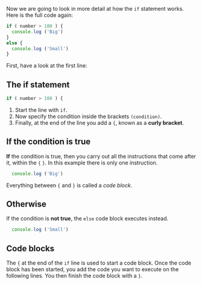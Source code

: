 Now we are going to look in more detail at how the `if` statement works. Here is the full code again:

```javascript
if ( number > 100 ) {
  console.log ('Big')
}
else {
  console.log ('Small')
}
```

First, have a look at the first line:

## The if statement
```javascript
if ( number > 100 ) {
```

1. Start the line with `if`.
1. Now specify the condition inside the brackets `(condition)`. 
1. Finally, at the end of the line you add a `{`, known as a **curly bracket**. 

## If the condition is true
**If** the condition is true, then you carry out all the instructions that come after it, within the `{` `}`. In this example there is only one instruction.

```javascript
  console.log ('Big')
```

Everything between `{` and `}` is called a *code block*.

## Otherwise
If the condition is **not true**, the `else` code block executes instead.

```javascript
  console.log ('Small')
```

## Code blocks
The `{` at the end of the `if` line is used to start a code block. Once the code block has been started, you add the code you want to execute on the following lines. You then finish the code block with a `}`.




